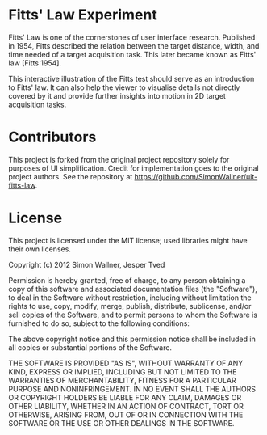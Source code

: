 # Fitts' Law Experiment

Fitts' Law is one of the cornerstones of user interface research. Published in 1954, Fitts described the relation between the target distance, width, and time needed of a target acquisition task. This later became known as Fitts' law [Fitts 1954].

This interactive illustration of the Fitts test should serve as an introduction to Fitts' law. It can also help the viewer to visualise details not directly covered by it and provide further insights into motion in 2D target acquisition tasks.

# Contributors
This project is forked from the original project repository solely for purposes of UI simplification. Credit for implementation goes to the original project authors. See the repository at https://github.com/SimonWallner/uit-fitts-law.

# License
This project is licensed under the MIT license; used libraries might have their own licenses.

Copyright (c) 2012 Simon Wallner, Jesper Tved

Permission is hereby granted, free of charge, to any person obtaining a copy of this software and associated documentation files (the "Software"), to deal in the Software without restriction, including without limitation the rights to use, copy, modify, merge, publish, distribute, sublicense, and/or sell copies of the Software, and to permit persons to whom the Software is furnished to do so, subject to the following conditions:

The above copyright notice and this permission notice shall be included in all copies or substantial portions of the Software.

THE SOFTWARE IS PROVIDED "AS IS", WITHOUT WARRANTY OF ANY KIND, EXPRESS OR IMPLIED, INCLUDING BUT NOT LIMITED TO THE WARRANTIES OF MERCHANTABILITY, FITNESS FOR A PARTICULAR PURPOSE AND NONINFRINGEMENT. IN NO EVENT SHALL THE AUTHORS OR COPYRIGHT HOLDERS BE LIABLE FOR ANY CLAIM, DAMAGES OR OTHER LIABILITY, WHETHER IN AN ACTION OF CONTRACT, TORT OR OTHERWISE, ARISING FROM, OUT OF OR IN CONNECTION WITH THE SOFTWARE OR THE USE OR OTHER DEALINGS IN THE SOFTWARE.
